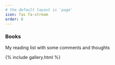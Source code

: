 ```yaml
---
# the default layout is 'page'
icon: fas fa-stream
order: 6
---
```



<H3>Books</H3>
My reading list with some comments and thoughts<br>

{% include gallery.html %}